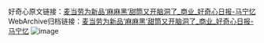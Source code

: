 好奇心原文链接：[麦当劳为新品‘麻麻黑’甜筒又开脑洞了_商业_好奇心日报-马宁忆](https://www.qdaily.com/articles/7515.html)
WebArchive归档链接：[麦当劳为新品‘麻麻黑’甜筒又开脑洞了_商业_好奇心日报-马宁忆](http://web.archive.org/web/20190623172424/https://www.qdaily.com/articles/7515.html)
![image](http://ww3.sinaimg.cn/large/007d5XDply1g3wjk169aij30u04qc1kx)